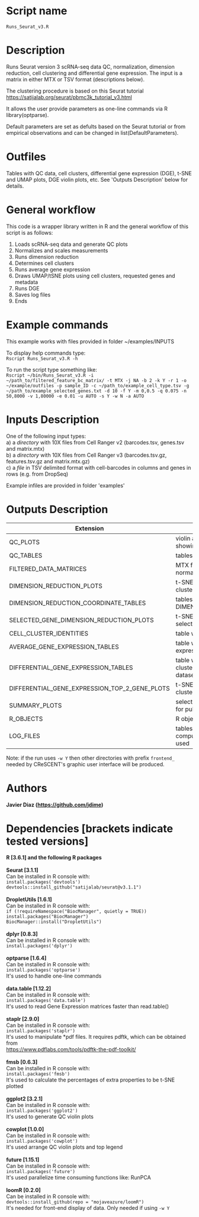 Script name
================
`Runs_Seurat_v3.R`

Description
================
Runs Seurat version 3 scRNA-seq data QC, normalization, dimension reduction, cell clustering and differential gene expression. The input is a matrix in either MTX or TSV format (descriptions below). 

The clustering procedure is based on this Seurat tutorial https://satijalab.org/seurat/pbmc3k_tutorial_v3.html

It allows the user provide parameters as one-line commands via R library(optparse).

Default parameters are set as defults based on the Seurat tutorial or from empirical observations and can be changed in list(DefaultParameters).<br />

Outfiles
================
Tables with QC data, cell clusters, differential gene expression (DGE), t-SNE and UMAP plots, DGE violin plots, etc.
See 'Outputs Description' below for details.

General workflow
================
This code is a wrapper library written in R and the general workflow of this script is as follows:
  1. Loads scRNA-seq data and generate QC plots
  2. Normalizes and scales measurements
  3. Runs dimension reduction
  4. Determines cell clusters
  5. Runs average gene expression
  6. Draws UMAP/tSNE plots using cell clusters, requested genes and metadata
  7. Runs DGE
  8. Saves log files
  9. Ends

Example commands
================
This example works with files provided in folder ~/examples/INPUTS<br />

To display help commands type: <br />
`Rscript Runs_Seurat_v3.R -h`

To run the script type something like:<br />
`Rscript ~/bin/Runs_Seurat_v3.R -i ~/path_to/filtered_feature_bc_matrix/ -t MTX -j NA -b 2 -k Y -r 1 -o ~/example/outfiles -p sample_ID -c ~/path_to/example_cell_type.tsv -g ~/path_to/example_selected_genes.txt -d 10 -f Y -m 0,0.5 -q 0.075 -n 50,8000 -v 1,80000 -e 0.01 -u AUTO -s Y -w N -a AUTO`

Inputs Description
================

One of the following input types:<br />
a) a *directory* with 10X files from Cell Ranger v2 (barcodes.tsv, genes.tsv and matrix.mtx) <br />
b) a *directory* with 10X files from Cell Ranger v3 (barcodes.tsv.gz, features.tsv.gz and matrix.mtx.gz) <br />
c) a *file* in TSV <tab> delimited format with cell-barcodes in columns and genes in rows (e.g. from DropSeq)

Example infiles are provided in folder 'examples'



Outputs Description
================
|               Extension                  |                        Contents                        |
| --------------------------------------   |  ----------------------------------------------------- |
| QC_PLOTS                                 | violin and t-SNE/UMAP plots showing QC metrics         | 
| QC_TABLES                                | tables underlying QC_PLOTS |
| FILTERED_DATA_MATRICES                   | MTX files with filtered raw and normalized values |
| DIMENSION_REDUCTION_PLOTS                | t-SNE/UMAP plots showing cell clusters and metadata | 
| DIMENSION_REDUCTION_COORDINATE_TABLES    | tables underlying DIMENSION_REDUCTION_PLOTS | 
| SELECTED_GENE_DIMENSION_REDUCTION_PLOTS  | t-SNE/UMAP plots showing selected genes| 
| CELL_CLUSTER_IDENTITIES                  | table with cell cluster identities | 
| AVERAGE_GENE_EXPRESSION_TABLES           | table with each gene average expression for each cell cluster | 
| DIFFERENTIAL_GENE_EXPRESSION_TABLES      | table with DGE for each cell cluster vs. rest of cells in the dataset | 
| DIFFERENTIAL_GENE_EXPRESSION_TOP_2_GENE_PLOTS  | t-SNE/UMAP plots showing each cluster top-2 DGE genes|  
| SUMMARY_PLOTS                            | selection of plots typically used for publications |  
| R_OBJECTS                                | R object files | 
| LOG_FILES                                | tables with run commands, computing times and R libraries used |

Note: if the run uses `-w Y` then other directories with prefix `frontend_` needed by CReSCENT's graphic user 
interface will be produced. 


Authors
================

**Javier Diaz (https://github.com/jdime)**

Dependencies [brackets indicate tested versions]
================

**R [3.6.1] and the following R packages** <br /><br />
**Seurat [3.1.1]** <br />
Can be installed in R console with: <br />
`install.packages('devtools')`<br />
`devtools::install_github("satijalab/seurat@v3.1.1")`<br /><br />
**DropletUtils [1.6.1]** <br />
Can be installed in R console with: <br />
`if (!requireNamespace("BiocManager", quietly = TRUE))`<br />
`install.packages("BiocManager")`<br />
`BiocManager::install("DropletUtils")`<br /><br />
**dplyr [0.8.3]** <br />
Can be installed in R console with: <br />
`install.packages('dplyr')`<br /><br />
**optparse [1.6.4]**<br />
Can be installed in R console with: <br />
`install.packages('optparse')`<br />
It's used to handle one-line commands<br /><br />
**data.table [1.12.2]**<br />
Can be installed in R console with: <br />
`install.packages('data.table')`<br />
It's used to read Gene Expression matrices faster than read.table()<br /><br />
**staplr [2.9.0]**<br />
Can be installed in R console with: <br />
`install.packages('staplr')`<br />
It's used to manipulate \*pdf files. It requires pdftk, which can be obtained from<br />
https://www.pdflabs.com/tools/pdftk-the-pdf-toolkit/<br /><br />
**fmsb [0.6.3]**<br />
Can be installed in R console with: <br />
`install.packages('fmsb')`<br />
It's used to calculate the percentages of extra properties to be t-SNE plotted<br /><br />
**ggplot2 [3.2.1]**<br />
Can be installed in R console with: <br />
`install.packages('ggplot2')`<br />
It's used to generate QC violin plots<br /><br />
**cowplot [1.0.0]**<br />
Can be installed in R console with: <br />
`install.packages('cowplot')`<br />
It's used arrange QC violin plots and top legend<br /><br />
**future [1.15.1]**<br />
Can be installed in R console with: <br />
`install.packages('future')`<br />
It's used parallelize time consuming functions like: RunPCA<br /><br />
**loomR [0.2.0]**<br />
Can be installed in R console with: <br />
`devtools::install_github(repo = "mojaveazure/loomR")` <br />
It's needed for front-end display of data. Only needed if using `-w Y`
